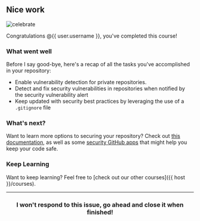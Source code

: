 ## Nice work

![celebrate](https://octodex.github.com/images/benevocats.jpg)

Congratulations @{{ user.username }}, you've completed this course!

### What went well

Before I say good-bye, here's a recap of all the tasks you've accomplished in your repository:

- Enable vulnerability detection for private repositories.
- Detect and fix security vulnerabilities in repositories when notified by the security vulnerability alert
- Keep updated with security best practices by leveraging the use of a `.gitignore` file

### What's next?

Want to learn more options to securing your repository? Check out [this documentation](https://help.github.com/articles/about-security-alerts-for-vulnerable-dependencies/), as well as some [security GitHub apps](https://github.com/marketplace/category/security) that might help you keep your code safe.

### Keep Learning

Want to keep learning? Feel free to [check out our other courses]({{ host }}/courses).

<hr>
<h3 align="center">I won't respond to this issue, go ahead and close it when finished!</h3>
